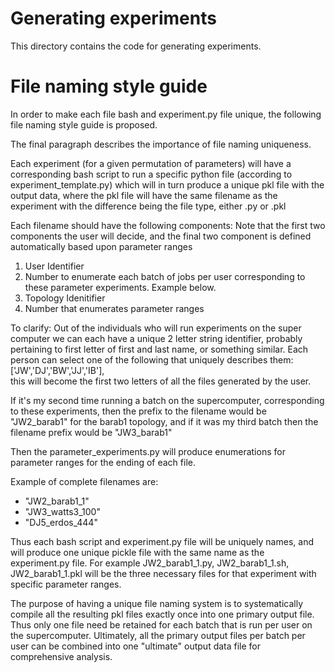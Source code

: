 # Generating experiments

This directory contains the code for generating experiments. <br>

# File naming style guide
In order to make each file bash and experiment.py file unique, the following
file naming style guide is proposed. <br>

The final paragraph describes the importance of file naming uniqueness. <br>

Each experiment (for a given permutation of parameters) will have a
corresponding bash script to run a specific python file (according to
experiment_template.py) which will in turn produce a unique pkl file with
the output data, where the pkl file will have the same filename as
the experiment with the difference being the file type, either .py or .pkl

Each filename should have the following components:
Note that the first two components the user will decide,
and the final two component is defined automatically based upon parameter ranges
  1. User Identifier
  2. Number to enumerate each batch of jobs per user
    corresponding to these parameter experiments. Example below.
  3. Topology Idenitifier
  4. Number that enumerates parameter ranges

To clarify:
  Out of the individuals who will run experiments on the super computer
we can each have a unique 2 letter string identifier, probably pertaining to
first letter of first and last name, or something similar. Each person can select one of the following that uniquely describes them: <br> ['JW','DJ','BW','JJ','IB'], <br>
this will become the first two letters of all the files generated by the user.

  If it's my second time running a batch on the supercomputer, corresponding to
these experiments, then the prefix to the filename would be "JW2_barab1" for the
barab1 topology, and if it
was my third batch then the filename prefix would be "JW3_barab1"

Then the parameter_experiments.py will produce enumerations for parameter ranges
for the ending of each file.

Example of complete filenames are:
  * "JW2_barab1_1"
  * "JW3_watts3_100"
  * "DJ5_erdos_444"

Thus each bash script and experiment.py file will be uniquely names, and will
produce one unique pickle file with the same name as the experiment.py file.
For example JW2_barab1_1.py, JW2_barab1_1.sh, JW2_barab1_1.pkl will be the
three necessary files for that experiment with specific parameter ranges.

The purpose of having a unique file naming system is to systematically compile
all the resulting pkl files exactly once into one primary output file. Thus only one
file need be retained for each batch that is run per user on the supercomputer.
Ultimately, all the primary output files per batch per user can be combined into one
"ultimate" output data file for comprehensive analysis.  

